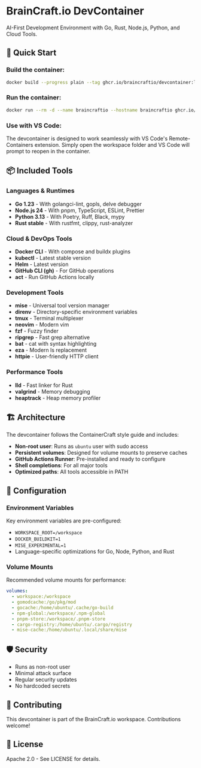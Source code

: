# BrainCraft.io DevContainer

AI-First Development Environment with Go, Rust, Node.js, Python, and Cloud Tools.

## 🚀 Quick Start

### Build the container:
```bash
docker build --progress plain --tag ghcr.io/braincraftio/devcontainer:latest -f containers/devcontainer/Dockerfile .
```

### Run the container:
```bash
docker run --rm -d --name braincraftio --hostname braincraftio ghcr.io/braincraftio/devcontainer:latest
```

### Use with VS Code:
The devcontainer is designed to work seamlessly with VS Code's Remote-Containers extension. Simply open the workspace folder and VS Code will prompt to reopen in the container.

## 📦 Included Tools

### Languages & Runtimes
- **Go 1.23** - With golangci-lint, gopls, delve debugger
- **Node.js 24** - With pnpm, TypeScript, ESLint, Prettier
- **Python 3.13** - With Poetry, Ruff, Black, mypy
- **Rust stable** - With rustfmt, clippy, rust-analyzer

### Cloud & DevOps Tools
- **Docker CLI** - With compose and buildx plugins
- **kubectl** - Latest stable version
- **Helm** - Latest version
- **GitHub CLI (gh)** - For GitHub operations
- **act** - Run GitHub Actions locally

### Development Tools
- **mise** - Universal tool version manager
- **direnv** - Directory-specific environment variables
- **tmux** - Terminal multiplexer
- **neovim** - Modern vim
- **fzf** - Fuzzy finder
- **ripgrep** - Fast grep alternative
- **bat** - cat with syntax highlighting
- **eza** - Modern ls replacement
- **httpie** - User-friendly HTTP client

### Performance Tools
- **lld** - Fast linker for Rust
- **valgrind** - Memory debugging
- **heaptrack** - Heap memory profiler

## 🏗️ Architecture

The devcontainer follows the ContainerCraft style guide and includes:

- **Non-root user**: Runs as `ubuntu` user with sudo access
- **Persistent volumes**: Designed for volume mounts to preserve caches
- **GitHub Actions Runner**: Pre-installed and ready to configure
- **Shell completions**: For all major tools
- **Optimized paths**: All tools accessible in PATH

## 🔧 Configuration

### Environment Variables
Key environment variables are pre-configured:
- `WORKSPACE_ROOT=/workspace`
- `DOCKER_BUILDKIT=1`
- `MISE_EXPERIMENTAL=1`
- Language-specific optimizations for Go, Node, Python, and Rust

### Volume Mounts
Recommended volume mounts for performance:
```yaml
volumes:
  - workspace:/workspace
  - gomodcache:/go/pkg/mod
  - gocache:/home/ubuntu/.cache/go-build
  - npm-global:/workspace/.npm-global
  - pnpm-store:/workspace/.pnpm-store
  - cargo-registry:/home/ubuntu/.cargo/registry
  - mise-cache:/home/ubuntu/.local/share/mise
```

## 🛡️ Security

- Runs as non-root user
- Minimal attack surface
- Regular security updates
- No hardcoded secrets

## 🤝 Contributing

This devcontainer is part of the BrainCraft.io workspace. Contributions welcome!

## 📄 License

Apache 2.0 - See LICENSE for details.